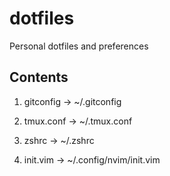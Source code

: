 # dotfiles

Personal dotfiles and preferences

## Contents

 1. gitconfig -> ~/.gitconfig

 2. tmux.conf -> ~/.tmux.conf

 3. zshrc -> ~/.zshrc

 4. init.vim -> ~/.config/nvim/init.vim

